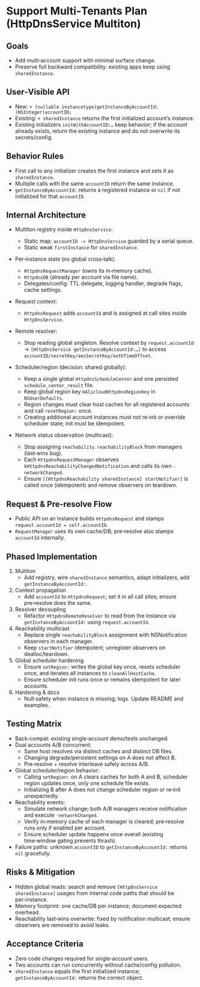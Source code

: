 # Support Multi‑Tenants Plan (HttpDnsService Multiton)

## Goals
- Add multi‑account support with minimal surface change.
- Preserve full backward compatibility: existing apps keep using `sharedInstance`.

## User‑Visible API
- New: `+ (nullable instancetype)getInstanceByAccountId:(NSInteger)accountID;`
- Existing: `+ sharedInstance` returns the first initialized account’s instance.
- Existing initializers `initWithAccountID:…` keep behavior; if the account already exists, return the existing instance and do not overwrite its secrets/config.

## Behavior Rules
- First call to any initializer creates the first instance and sets it as `sharedInstance`.
- Multiple calls with the same `accountID` return the same instance.
- `getInstanceByAccountId:` returns a registered instance or `nil` if not initialized for that `accountID`.

## Internal Architecture
- Multiton registry inside `HttpDnsService`:
  - Static map: `accountID -> HttpDnsService` guarded by a serial queue.
  - Static weak `firstInstance` for `sharedInstance`.
- Per‑instance state (no global cross‑talk):
  - `HttpdnsRequestManager` (owns its in‑memory cache).
  - `HttpdnsDB` (already per account via file name).
  - Delegates/config: TTL delegate, logging handler, degrade flags, cache settings.
- Request context:
  - `HttpdnsRequest` adds `accountId` and is assigned at call sites inside `HttpDnsService`.
- Remote resolver:
  - Stop reading global singleton. Resolve context by `request.accountId` → `[HttpDnsService getInstanceByAccountId:…]` to access `accountID/secretKey/aesSecretKey/authTimeOffset`.
- Scheduler/region (decision: shared globally):
  - Keep a single global `HttpdnsScheduleCenter` and one persisted `schedule_center_result` file.
  - Keep global region key `kAlicloudHttpdnsRegionKey` in `NSUserDefaults`.
  - Region changes must clear host caches for all registered accounts and call `resetRegion:` once.
  - Creating additional account instances must not re‑init or override scheduler state; init must be idempotent.

- Network status observation (multicast):
  - Stop assigning `reachability.reachabilityBlock` from managers (last‑wins bug).
  - Each `HttpdnsRequestManager` observes `kHttpdnsReachabilityChangedNotification` and calls its own `-networkChanged`.
  - Ensure `[[HttpdnsReachability sharedInstance] startNotifier]` is called once (idempotent) and remove observers on teardown.

## Request & Pre‑resolve Flow
- Public API on an instance builds `HttpdnsRequest` and stamps `request.accountId = self.accountID`.
- `RequestManager` uses its own cache/DB; pre‑resolve also stamps `accountId` internally.

## Phased Implementation
1) Multiton
   - Add registry, wire `sharedInstance` semantics, adapt initializers, add `getInstanceByAccountId:`.
2) Context propagation
   - Add `accountId` to `HttpdnsRequest`; set it in all call sites; ensure pre‑resolve does the same.
3) Resolver decoupling
   - Refactor `HttpdnsRemoteResolver` to read from the instance via `getInstanceByAccountId:` using `request.accountId`.
4) Reachability multicast
   - Replace single `reachabilityBlock` assignment with NSNotification observers in each manager.
   - Keep `startNotifier` idempotent; unregister observers on dealloc/teardown.
5) Global scheduler hardening
   - Ensure `setRegion:` writes the global key once, resets scheduler once, and iterates all instances to `cleanAllHostCache`.
   - Ensure scheduler init runs once or remains idempotent for later accounts.
6) Hardening & docs
   - Null‑safety when instance is missing; logs. Update README and examples.

## Testing Matrix
- Back‑compat: existing single‑account demo/tests unchanged.
- Dual accounts A/B concurrent:
   - Same host resolves via distinct caches and distinct DB files.
   - Changing degrade/persistent settings on A does not affect B.
   - Pre‑resolve + resolve interleave safely across A/B.
- Global scheduler/region behavior:
   - Calling `setRegion:` on A clears caches for both A and B, scheduler region updates once, only one schedule file exists.
   - Initializing B after A does not change scheduler region or re‑init unexpectedly.
 - Reachability events:
   - Simulate network change; both A/B managers receive notification and execute `-networkChanged`.
   - Verify in‑memory cache of each manager is cleared; pre‑resolve runs only if enabled per account.
   - Ensure scheduler update happens once overall (existing time‑window gating prevents thrash).
- Failure paths: unknown `accountID` to `getInstanceByAccountId:` returns `nil` gracefully.

## Risks & Mitigation
- Hidden global reads: search and remove `[HttpDnsService sharedInstance]` usages from internal code paths that should be per‑instance.
- Memory footprint: one cache/DB per instance; document expected overhead.
 - Reachability last‑wins overwrite: fixed by notification multicast; ensure observers are removed to avoid leaks.

## Acceptance Criteria
- Zero code changes required for single‑account users.
- Two accounts can run concurrently without cache/config pollution.
- `sharedInstance` equals the first initialized instance; `getInstanceByAccountId:` returns the correct object.
